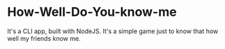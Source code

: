 # How-Well-Do-You-know-me
It's a CLI app, built with NodeJS. It's a simple game just to know that how well my friends know me.

